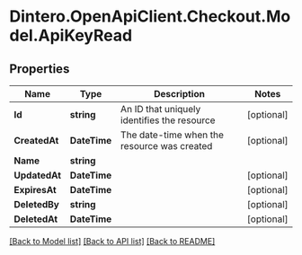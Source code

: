 # Dintero.OpenApiClient.Checkout.Model.ApiKeyRead

## Properties

Name | Type | Description | Notes
------------ | ------------- | ------------- | -------------
**Id** | **string** | An ID that uniquely identifies the resource  | [optional] 
**CreatedAt** | **DateTime** | The date-time when the resource was created  | [optional] 
**Name** | **string** |  | 
**UpdatedAt** | **DateTime** |  | [optional] 
**ExpiresAt** | **DateTime** |  | [optional] 
**DeletedBy** | **string** |  | [optional] 
**DeletedAt** | **DateTime** |  | [optional] 

[[Back to Model list]](../README.md#documentation-for-models) [[Back to API list]](../README.md#documentation-for-api-endpoints) [[Back to README]](../README.md)

